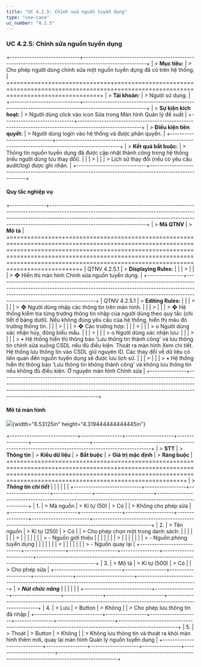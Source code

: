 ```yaml
---
title: "UC 4.2.5: Chỉnh sửa nguồn tuyển dụng"
type: "use-case"
uc_number: "4.2.5"
---
```


### UC 4.2.5: Chỉnh sửa nguồn tuyển dụng

+-----------------------------+--------------------------------------------------------------------------------------------------------+
| > **Mục tiêu:**             | > Cho phép người dùng chỉnh sửa một nguồn tuyển dụng đã có trên hệ thống.                              |
+=============================+========================================================================================================+
| > **Tài khoản:**            | > Người sử dụng.                                                                                       |
+-----------------------------+--------------------------------------------------------------------------------------------------------+
| > **Sự kiện kích hoạt:**    | > Người dùng click vào icon Sửa trong Màn hình Quản lý đề xuất                                         |
+-----------------------------+--------------------------------------------------------------------------------------------------------+
| > **Điều kiện tiên quyết:** | > Người dùng login vào hệ thống và được phân quyền.                                                    |
+-----------------------------+--------------------------------------------------------------------------------------------------------+
| > **Kết quả bắt buộc:**     | > Thông tin nguồn tuyển dụng đã được cập nhật thành công trong hệ thống (nếu người dùng lưu thay đổi). |
|                             | >                                                                                                      |
|                             | > Lịch sử thay đổi (nếu có yêu cầu audit/log) được ghi nhận.                                           |
+-----------------------------+--------------------------------------------------------------------------------------------------------+

####  Quy tắc nghiệp vụ

+---------------+----------------------------------------------------------------------------------------------------------------------------------------------------------------------------------------------------------------------------------------------------------------------------------+
| > **Mã QTNV** | > **Mô tả**                                                                                                                                                                                                                                                                      |
+===============+==================================================================================================================================================================================================================================================================================+
| QTNV 4.2.5.1  | > **Displaying Rules:**                                                                                                                                                                                                                                                          |
|               | >                                                                                                                                                                                                                                                                                |
|               | > ❖ Hiển thị màn hình Chỉnh sửa nguồn tuyển dụng.                                                                                                                                                                                                                                |
+---------------+----------------------------------------------------------------------------------------------------------------------------------------------------------------------------------------------------------------------------------------------------------------------------------+
| QTNV 4.2.5.1  | > **Editing Rules:**                                                                                                                                                                                                                                                             |
|               | >                                                                                                                                                                                                                                                                                |
|               | > ❖ Người dùng nhập các thông tin trên màn hình.                                                                                                                                                                                                                                 |
|               | >                                                                                                                                                                                                                                                                                |
|               | > ❖ Hệ thống kiểm tra từng trường thông tin nhập của người dùng theo quy tắc (chi tiết ở bảng dưới). Nếu không đúng yêu cầu của hệ thống, hiển thị màu đỏ trường thông tin.                                                                                                      |
|               | >                                                                                                                                                                                                                                                                                |
|               | > ❖ Các trường hợp:                                                                                                                                                                                                                                                              |
|               | >                                                                                                                                                                                                                                                                                |
|               | > o Người dùng xác nhận hủy, đóng biểu mẫu.                                                                                                                                                                                                                                      |
|               | >                                                                                                                                                                                                                                                                                |
|               | > o Người dùng xác nhận lưu:                                                                                                                                                                                                                                                     |
|               | >                                                                                                                                                                                                                                                                                |
|               | > ▪ Hệ thống hiển thị thông báo 'Lưu thông tin thành công' và lưu thông tin chỉnh sửa xuống CSDL nếu đủ điều kiện. Thoát ra màn hình Xem chi tiết. Hệ thống lưu thông tin vào CSDL giữ nguyên ID. Các thay đổi về dữ liệu có liên quan đến nguồn tuyển dụng sẽ được lưu lịch sử. |
|               | >                                                                                                                                                                                                                                                                                |
|               | > ▪ Hệ thống hiển thị thông báo 'Lưu thông tin không thành công' và không lưu thông tin nếu không đủ điều kiện. Ở nguyên màn hình Chỉnh sửa                                                                                                                                      |
+---------------+----------------------------------------------------------------------------------------------------------------------------------------------------------------------------------------------------------------------------------------------------------------------------------+

#### Mô tả màn hình

![](media/image75.png){width="6.53125in" height="4.319444444444445in"}

+----------------------------+-----------------+--------------------+----------------+------------------------+------------------------------------------------------------------------------------------------------+
| > **STT**                  | > **Thông tin** | > **Kiểu dữ liệu** | > **Bắt buộc** | > **Giá trị mặc định** | > **Ràng buộc**                                                                                      |
+============================+=================+====================+================+========================+======================================================================================================+
| > ***Thông tin chi tiết*** |                 |                    |                |                        |                                                                                                      |
+----------------------------+-----------------+--------------------+----------------+------------------------+------------------------------------------------------------------------------------------------------+
| 1\.                        | > Mã nguồn      | > Kí tự (50)       | > Có           |                        | > Không cho phép sửa                                                                                 |
+----------------------------+-----------------+--------------------+----------------+------------------------+------------------------------------------------------------------------------------------------------+
| 2\.                        | > Tên nguồn     | > Kí tự (250)      | > Có           |                        | > Cho phép chọn một trong danh sách:                                                                 |
|                            |                 |                    |                |                        | >                                                                                                    |
|                            |                 |                    |                |                        | > \- Nguồn giới thiệu                                                                                |
|                            |                 |                    |                |                        | >                                                                                                    |
|                            |                 |                    |                |                        | > \- Nguồn phòng tuyển dụng                                                                          |
|                            |                 |                    |                |                        | >                                                                                                    |
|                            |                 |                    |                |                        | > \- Nguồn quay lại                                                                                  |
+----------------------------+-----------------+--------------------+----------------+------------------------+------------------------------------------------------------------------------------------------------+
| 3\.                        | > Mô tả         | > Kí tự (500)      | > Có           |                        | > Cho phép sửa                                                                                       |
+----------------------------+-----------------+--------------------+----------------+------------------------+------------------------------------------------------------------------------------------------------+
| > ***Nút chức năng***      |                 |                    |                |                        |                                                                                                      |
+----------------------------+-----------------+--------------------+----------------+------------------------+------------------------------------------------------------------------------------------------------+
| 4\.                        | > Lưu           | > Button           | > Không        |                        | > Cho phép lưu thông tin đã nhập                                                                     |
+----------------------------+-----------------+--------------------+----------------+------------------------+------------------------------------------------------------------------------------------------------+
| 5\.                        | > Thoát         | > Button           | > Không        |                        | > Không lưu thông tin và thoát ra khỏi màn hình thêm mới, quay lại màn hình Quản lý nguồn tuyển dụng |
+----------------------------+-----------------+--------------------+----------------+------------------------+------------------------------------------------------------------------------------------------------+
